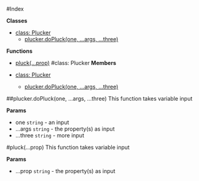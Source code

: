 #Index

**Classes**

* [class: Plucker](#Plucker)
  * [plucker.doPluck(one, ...args, ...three)](#Plucker#doPluck)

**Functions**

* [pluck(...prop)](#pluck)
<a name="Plucker"></a>
#class: Plucker
**Members**

* [class: Plucker](#Plucker)
  * [plucker.doPluck(one, ...args, ...three)](#Plucker#doPluck)

<a name="Plucker#doPluck"></a>
##plucker.doPluck(one, ...args, ...three)
This function takes variable input

**Params**

- one `string` - an input
- ...args `string` - the property(s) as input
- ...three `string` - more input

<a name="pluck"></a>
#pluck(...prop)
This function takes variable input

**Params**

- ...prop `string` - the property(s) as input

